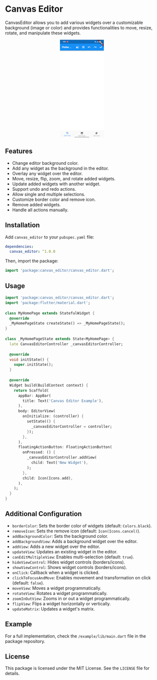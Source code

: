 # Canvas Editor

CanvasEditor allows you to add various widgets over a customizable background (image or color) and provides functionalities to move, resize, rotate, and manipulate these widgets.

<p align="center">
    <img src="https://raw.githubusercontent.com/niilx/canvas_editor/main/assets/Record.gif" alt="screenshot">
</p>

## Features

- Change editor background color.
- Add any widget as the background in the editor.
- Overlay any widget over the editor.
- Move, resize, flip, zoom, and rotate added widgets.
- Update added widgets with another widget.
- Support undo and redo actions.
- Allow single and multiple selections.
- Customize border color and remove icon.
- Remove added widgets.
- Handle all actions manually.

## Installation

Add `canvas_editor` to your `pubspec.yaml` file:

```yaml
dependencies:
  canvas_editor: ^1.0.0
```

Then, import the package:

```dart
import 'package:canvas_editor/canvas_editor.dart';
```

## Usage

```dart
import 'package:canvas_editor/canvas_editor.dart';
import 'package:flutter/material.dart';

class MyHomePage extends StatefulWidget {
  @override
  _MyHomePageState createState() => _MyHomePageState();
}

class _MyHomePageState extends State<MyHomePage> {
  late CanvasEditorController _canvasEditorController;

  @override
  void initState() {
    super.initState();
  }

  @override
  Widget build(BuildContext context) {
    return Scaffold(
      appBar: AppBar(
        title: Text('Canvas Editor Example'),
      ),
      body: EditorView(
        onInitialize: (controller) {
          setState(() {
            _canvasEditorController = controller;
          });
        },
      ),
      floatingActionButton: FloatingActionButton(
        onPressed: () {
          _canvasEditorController.addView(
            child: Text('New Widget'),
          );
        },
        child: Icon(Icons.add),
      ),
    );
  }
}
```

## Additional Configuration

- `borderColor`: Sets the border color of widgets (default: `Colors.black`).
- `removeIcon`: Sets the remove icon (default: `Icon(Icons.cancel)`).
- `addBackgroundColor`: Sets the background color.
- `addBackgroundView`: Adds a background widget over the editor.
- `addView`: Adds a new widget over the editor.
- `updateView`: Updates an existing widget in the editor.
- `canEditMultipleView`: Enables multi-selection (default: `true`).
- `hideViewControl`: Hides widget controls (borders/icons).
- `showViewControl`: Shows widget controls (borders/icons).
- `onClick`: Callback when a widget is clicked.
- `clickToFocusAndMove`: Enables movement and transformation on click (default: `false`).
- `moveView`: Moves a widget programmatically.
- `rotateView`: Rotates a widget programmatically.
- `zoomInOutView`: Zooms in or out a widget programmatically.
- `flipView`: Flips a widget horizontally or vertically.
- `updateMatrix`: Updates a widget's matrix.

## Example

For a full implementation, check the `/example/lib/main.dart` file in the package repository.

## License

This package is licensed under the MIT License. See the `LICENSE` file for details.
